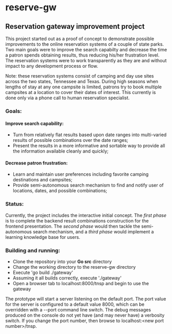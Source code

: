# reserve-gw
## Reservation gateway improvement project

This project started out as a proof of concept to demonstrate possible improvements
to the online reservation systems of a couple of state parks. Two main goals were to
improve the search capabilty and decrease the time a patron spends obtaining results,
thus reducing his/her frustration level. The reservation systems were to work
transparently as they are and without impact to any development process or flow.

Note: these reservation systems consist of camping and day use sites across the two states,
Tennessee and Texas. During high seasons when lengths of stay at any one campsite is limited,
patrons try to book multiple campsites at a location to cover their dates of interest.
This currently is done only via a phone call to human reservation specialist.

### Goals:
#### Improve search capability:
+ Turn from relatively flat results based upon date ranges into multi-varied results of possible combinations over the date ranges;
+ Present the results in a more informative and sortable way to provide all the information available cleanly and quickly;

#### Decrease patron frustration:
+ Learn and maintain user preferences including favorite camping destinations and campsites;
+ Provide semi-autonomous search mechanism to find and notify user of locations, dates, and possible combinations;

### Status:
Currently, the project includes the interactive initial concept. The _first phase_ is to complete the backend result combinations construction for the frontend presentation. The _second phase_ would then tackle the semi-autonomous search mechanism, and a _third phase_ would implement a 
learning knowledge base for users.

### Building and running:
+ Clone the repository into your **Go src** directory
+ Change the working directory to the reserve-gw directory
+ Execute 'go build ./gateway'
+ Assuming it all builds correctly, execute './gateway'
+ Open a browser tab to localhost:8000/tnsp and begin to use the gateway

The prototype will start a server listening on the default port. The port value for the 
server is configured to a default value 8000, which can be overridden with a --port <value>
command line switch. The debug messages produced on the console do not yet have
(and may never have) a verbosity switch. If you change the port number, then browse to localhost:\<new port number\>/tnsp.
